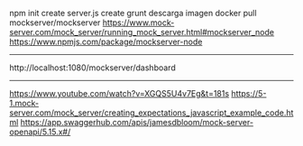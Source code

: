 npm init
create server.js
create grunt
descarga imagen
docker pull mockserver/mockserver
https://www.mock-server.com/mock_server/running_mock_server.html#mockserver_node
https://www.npmjs.com/package/mockserver-node
**************
http://localhost:1080/mockserver/dashboard
*****************
https://www.youtube.com/watch?v=XGQS5U4v7Eg&t=181s
https://5-1.mock-server.com/mock_server/creating_expectations_javascript_example_code.html
https://app.swaggerhub.com/apis/jamesdbloom/mock-server-openapi/5.15.x#/